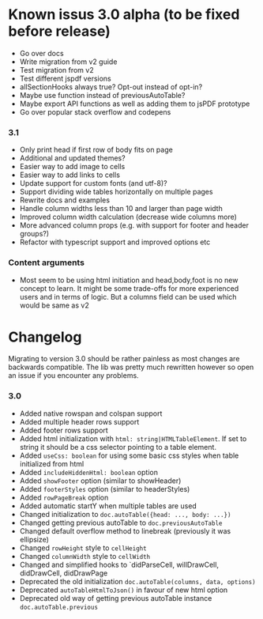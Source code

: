 # Known issus 3.0 alpha (to be fixed before release)
- Go over docs
- Write migration from v2 guide
- Test migration from v2
- Test different jspdf versions
- allSectionHooks always true? Opt-out instead of opt-in?
- Maybe use function instead of previousAutoTable?
- Maybe export API functions as well as adding them to jsPDF prototype
- Go over popular stack overflow and codepens

### 3.1
- Only print head if first row of body fits on page
- Additional and updated themes?
- Easier way to add image to cells
- Easier way to add links to cells
- Update support for custom fonts (and utf-8)?
- Support dividing wide tables horizontally on multiple pages
- Rewrite docs and examples
- Handle column widths less than 10 and larger than page width
- Improved column width calculation (decrease wide columns more)
- More advanced column props (e.g. with support for footer and header groups?)
- Refactor with typescript support and improved options etc

### Content arguments
- Most seem to be using html initiation and head,body,foot is no new concept to learn. It might be some trade-offs for more experienced users and in terms of logic. But a columns field can be used which would be same as v2

# Changelog

Migrating to version 3.0 should be rather painless as most changes are backwards compatible. The lib was pretty much rewritten however so open an issue if you encounter any problems.

### 3.0
- Added native rowspan and colspan support
- Added multiple header rows support
- Added footer rows support
- Added html initialization with `html: string|HTMLTableElement`. If set to string it should be a css selector pointing to a table element.
- Added `useCss: boolean` for using some basic css styles when table initialized from html
- Added `includeHiddenHtml: boolean` option
- Added `showFooter` option (similar to showHeader)
- Added `footerStyles` option (similar to headerStyles)
- Added `rowPageBreak` option
- Added automatic startY when multiple tables are used
- Changed initialization to `doc.autoTable({head: ..., body: ...})`
- Changed getting previous autoTable to `doc.previousAutoTable`
- Changed default overflow method to linebreak (previously it was ellipsize)
- Changed `rowHeight` style to `cellHeight`
- Changed `columnWidth` style to `cellWidth`
- Changed and simplified hooks to `didParseCell, willDrawCell, didDrawCell, didDrawPage
- Deprecated the old initialization `doc.autoTable(columns, data, options)`
- Deprecated `autoTableHtmlToJson()` in favour of new html option
- Deprecated old way of getting previous autoTable instance `doc.autoTable.previous`

